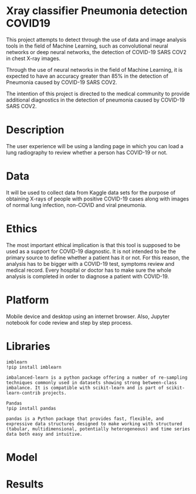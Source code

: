 # Xray classifier Pneumonia detection COVID19
This project attempts to detect through the use of data and image analysis tools in the field of Machine Learning, such as convolutional neural networks or deep neural networks, the detection of COVID-19 SARS COV2 in chest X-ray images.

Through the use of neural networks in the field of Machine Learning, it is expected to have an accuracy greater than 85% in the detection of Pneumonia caused by COVID-19 SARS COV2.

The intention of this project is directed to the medical community to provide additional diagnostics in the detection of pneumonia caused by COVID-19 SARS COV2.

# Description
The user experience will be using a landing page in which you can load a lung radiography to review whether a person has COVID-19 or not.

# Data
It will be used to collect data from Kaggle data sets for the purpose of obtaining X-rays of people with positive COVID-19 cases along with images of normal lung infection, non-COVID and viral pneumonia.

# Ethics
The most important ethical implication is that this tool is supposed to be used as a support for COVID-19 diagnostic. It is not intended to be the primary source to define whether a patient has it or not. For this reason, the analysis has to be bigger with a COVID-19 test, symptoms review and medical record. Every hospital or doctor has to make sure the whole analysis is completed in order to diagnose a patient with COVID-19. 

# Platform
Mobile device and desktop using an internet browser. Also, Jupyter notebook for code review and step by step process.

# Libraries
```
imblearn
!pip install imblearn

imbalanced-learn is a python package offering a number of re-sampling techniques commonly used in datasets showing strong between-class imbalance. It is compatible with scikit-learn and is part of scikit-learn-contrib projects.
```
```
Pandas
!pip install pandas

pandas is a Python package that provides fast, flexible, and expressive data structures designed to make working with structured (tabular, multidimensional, potentially heterogeneous) and time series data both easy and intuitive.
```

# Model
# Results
